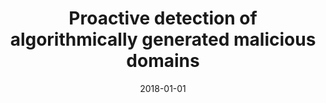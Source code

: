 ---
title: "Proactive detection of algorithmically generated malicious domains"
collection: publications
permalink: /publication/2018-01-01-Proactive-detection-of-algorithmically-generated-malicious-domains
date: 2018-01-01
venue: 'In the proceedings of 2018 International Conference on Information Networking, ICOIN 2018, Chiang Mai, Thailand, January 10-12, 2018'
paperurl: 'https://doi.org/10.1109/ICOIN.2018.8343077'
citation: ' Jeffrey Spaulding,  Jeman Park,  Joongheon Kim,  David Mohaisen, &quot;Proactive detection of algorithmically generated malicious domains.&quot; In the proceedings of 2018 International Conference on Information Networking, ICOIN 2018, Chiang Mai, Thailand, 2018.'
---